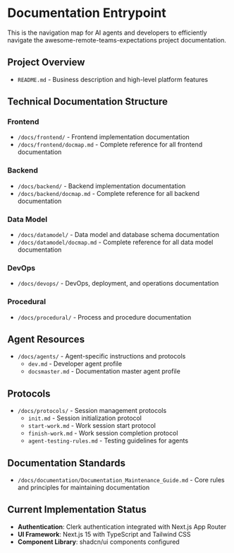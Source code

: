 # Documentation Entrypoint

This is the navigation map for AI agents and developers to efficiently navigate the awesome-remote-teams-expectations project documentation.

## Project Overview
- `README.md` - Business description and high-level platform features

## Technical Documentation Structure

### Frontend
- `/docs/frontend/` - Frontend implementation documentation
- `/docs/frontend/docmap.md` - Complete reference for all frontend documentation

### Backend  
- `/docs/backend/` - Backend implementation documentation
- `/docs/backend/docmap.md` - Complete reference for all backend documentation

### Data Model
- `/docs/datamodel/` - Data model and database schema documentation
- `/docs/datamodel/docmap.md` - Complete reference for all data model documentation

### DevOps
- `/docs/devops/` - DevOps, deployment, and operations documentation

### Procedural
- `/docs/procedural/` - Process and procedure documentation

## Agent Resources
- `/docs/agents/` - Agent-specific instructions and protocols
  - `dev.md` - Developer agent profile
  - `docsmaster.md` - Documentation master agent profile

## Protocols
- `/docs/protocols/` - Session management protocols
  - `init.md` - Session initialization protocol
  - `start-work.md` - Work session start protocol
  - `finish-work.md` - Work session completion protocol
  - `agent-testing-rules.md` - Testing guidelines for agents

## Documentation Standards
- `/docs/documentation/Documentation_Maintenance_Guide.md` - Core rules and principles for maintaining documentation

## Current Implementation Status
- **Authentication**: Clerk authentication integrated with Next.js App Router
- **UI Framework**: Next.js 15 with TypeScript and Tailwind CSS
- **Component Library**: shadcn/ui components configured